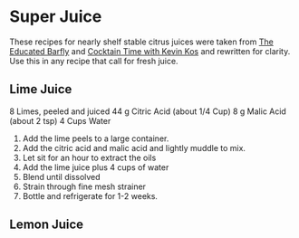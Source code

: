 # Super Juice
These recipes for nearly shelf stable citrus juices were taken from [The Educated Barfly](https://theeducatedbarfly.com/super-juice/) and [Cocktain Time with Kevin Kos](https://theeducatedbarfly.com/super-juice/) and rewritten for clarity.  Use this in any recipe that call for fresh juice.

## Lime Juice
  8 Limes, peeled and juiced
  44 g Citric Acid (about 1/4 Cup)
  8 g Malic Acid (about 2 tsp)
  4 Cups Water

  1. Add the lime peels to a large container.
  1. Add the citric acid and malic acid and lightly muddle to mix.
  1. Let sit for an hour to extract the oils
  1. Add the lime juice plus 4 cups of water
  1. Blend until dissolved
  1. Strain through fine mesh strainer
  1. Bottle and refrigerate for 1-2 weeks. 

  ## Lemon Juice
